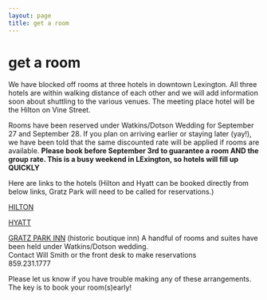 ```yaml
---
layout: page
title: get a room
---
```


# get a room

We have blocked off rooms at three hotels in downtown Lexington. All three hotels are within walking distance of each other and we will add information soon about shuttling to the various venues. The meeting place hotel will be the Hilton on Vine Street.


Rooms have been reserved under Watkins/Dotson Wedding for September 27 and September 28. If you plan on arriving earlier or staying later (yay!), we have been told that the same discounted rate will be applied if rooms are available.
**Please book before September 3rd to guarantee a room AND the group rate. This is a busy weekend in LExington, so hotels will fill up QUICKLY**

Here are links to the hotels  (Hilton and Hyatt can be booked directly from below links, Gratz Park will need to be called for reservations.)

[HILTON](http://www.hilton.com/en/hi/groups/personalized/L/LEXDTHF-WATDOT-20130926/index.jhtml?WT.mc_id=POG)


[HYATT](https://resweb.passkey.com/Resweb.do?mode=welcome_ei_new&eventID=10614514)


[GRATZ PARK INN](http://www.gratzparkinn.com/) (historic boutique inn)
A handful of rooms and suites have been held under Watkins/Dotson wedding.<br>
Contact Will Smith or the front desk to make reservations<br>
859.231.1777

Please let us know if you have trouble making any of these arrangements. The key is to book your room(s)early!
